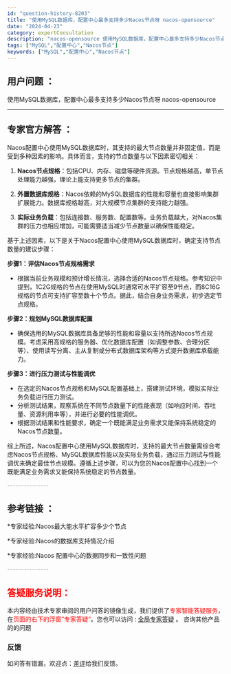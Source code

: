 ```yaml
---
id: "question-history-8203"
title: "使用MySQL数据库，配置中心最多支持多少Nacos节点呀 nacos-opensource"
date: "2024-04-23"
category: expertConsultation
description: "nacos-opensource 使用MySQL数据库，配置中心最多支持多少Nacos节点呀"
tags: ["MySQL","配置中心","Nacos节点"]
keywords: ["MySQL","配置中心","Nacos节点"]
---
```


## 用户问题 ： 
 使用MySQL数据库，配置中心最多支持多少Nacos节点呀 nacos-opensource 

---------------
## 专家官方解答 ：

Nacos配置中心使用MySQL数据库时，其支持的最大节点数量并非固定值，而是受到多种因素的影响。具体而言，支持的节点数量与以下因素密切相关：

1. **Nacos节点规格**：包括CPU、内存、磁盘等硬件资源。节点规格越高，单节点处理能力越强，理论上能支持更多节点的集群。

2. **外置数据库规格**：Nacos依赖的MySQL数据库的性能和容量也直接影响集群扩展能力。数据库规格越高，对大规模节点集群的支持能力越强。

3. **实际业务负载**：包括连接数、服务数、配置数等。业务负载越大，对Nacos集群的压力也相应增加，可能需要适当减少节点数量以确保性能稳定。

基于上述因素，以下是关于Nacos配置中心使用MySQL数据库时，确定支持节点数量的建议步骤：

**步骤1：评估Nacos节点规格需求**
- 根据当前业务规模和预计增长情况，选择合适的Nacos节点规格。参考知识中提到，1C2G规格的节点在使用MySQL时通常可水平扩容至9节点，而8C16G规格的节点可支持扩容至数十个节点。据此，结合自身业务需求，初步选定节点规格。

**步骤2：规划MySQL数据库配置**
- 确保选用的MySQL数据库具备足够的性能和容量以支持所选Nacos节点规模。考虑采用高规格的服务器、优化数据库配置（如调整参数、合理分区等）、使用读写分离、主从复制或分布式数据库架构等方式提升数据库承载能力。

**步骤3：进行压力测试与性能调优**
- 在选定的Nacos节点规格和MySQL配置基础上，搭建测试环境，模拟实际业务负载进行压力测试。
- 分析测试结果，观察系统在不同节点数量下的性能表现（如响应时间、吞吐量、资源利用率等），并进行必要的性能调优。
- 根据测试结果和性能要求，确定一个既能满足业务需求又能保持系统稳定的Nacos节点数量。

综上所述，Nacos配置中心使用MySQL数据库时，支持的最大节点数量需综合考虑Nacos节点规格、MySQL数据库性能以及实际业务负载，通过压力测试与性能调优来确定最佳节点规模。遵循上述步骤，可以为您的Nacos配置中心找到一个既能满足业务需求又能保持系统稳定的节点数量。


<font color="#949494">---------------</font> 


## 参考链接 ：

*专家经验:Nacos最大能水平扩容多少个节点 
 
 *专家经验:Nacos的数据库支持情况介绍 
 
 *专家经验:Nacos 配置中心的数据同步和一致性问题 


 <font color="#949494">---------------</font> 
 


## <font color="#FF0000">答疑服务说明：</font> 

本内容经由技术专家审阅的用户问答的镜像生成，我们提供了<font color="#FF0000">专家智能答疑服务</font>，在<font color="#FF0000">页面的右下的浮窗”专家答疑“</font>。您也可以访问 : [全局专家答疑](https://opensource.alibaba.com/chatBot) 。 咨询其他产品的的问题

### 反馈
如问答有错漏，欢迎点：[差评](https://ai.nacos.io/user/feedbackByEnhancerGradePOJOID?enhancerGradePOJOId=11523)给我们反馈。
